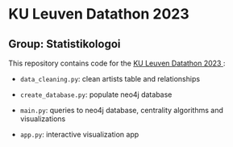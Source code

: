 # KU Leuven Datathon 2023 
## Group: Statistikologoi 


This repository contains code for the <a href="https://kul-datathon-jobfair.netlify.app" target="_blank">KU Leuven Datathon 2023 </a>: 


* <code>data_cleaning.py</code>: clean artists table and relationships

* <code>create_database.py</code>: populate neo4j database

* <code>main.py</code>: queries to neo4j database, centrality algorithms and visualizations

* <code>app.py</code>: interactive visualization app

